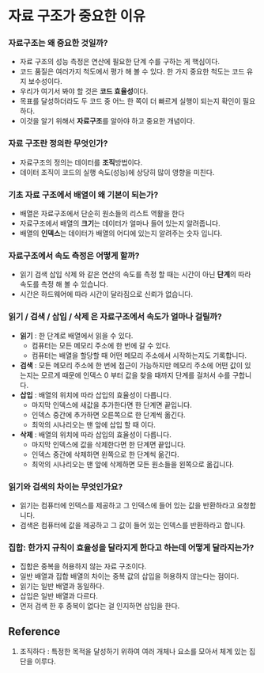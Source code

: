 # 자료 구조가 중요한 이유

### 자료구조는 왜 중요한 것일까?
* 자료 구조의 성능 측정은 연산에 필요한 단계 수를 구하는 게 핵심이다.
* 코드 품질은 여러가지 척도에서 평가 해 볼 수 있다. 한 가지 중요한 척도는 코드 유지 보수성이다.
* 우리가 여기서 봐야 할 것은 **코드 효율성**이다. 
* 목표를 달성하더라도 두 코드 중 어느 한 쪽이 더 빠르게 실행이 되는지 확인이 필요하다.
* 이것을 알기 위해서 **자료구조**를 알아야 하고 중요한 개념이다.

### 자료 구조란 정의란 무엇인가?
* 자료구조의 정의는 데이터를 **조직**방법이다.
* 데이터 조직이 코드의 실행 속도(성능)에 상당히 많이 영향을 미친다.

### 기초 자료 구조에서 배열이 왜 기본이 되는가?
* 배열은 자료구조에서 단순히 원소들의 리스트 역활을 한다
* 자료구조에서 배열의 **크기**는 데이터가 얼마나 들어 있는지 알려줍니다.
* 배열의 **인덱스**는 데이터가 배열의 어디에 있는지 알려주는 숫자 입니다.

### 자료구조에서 속도 측정은 어떻게 할까?
* 읽기 검색 삽입 삭제 와 같은 연산의 속도를 측정 할 때는 시간이 아닌 **단계**의 따라 속도를 측정 해 볼 수 있습니다.
* 시간은 하드웨어에 따라 시간이 달라짐으로 신뢰가 없습니다.

### 읽기 / 검색 / 삽입 / 삭제 은 자료구조에서 속도가 얼마나 걸릴까?
* **읽기** : 한 단계로 배열에서 읽을 수 있다.
	* 컴퓨터는 모든 메모리 주소에 한 번에 갈 수 있다.
	* 컴퓨터는 배열을 할당할 때 어떤 메모리 주소에서 시작하는지도 기록합니다.
* **검색** : 모든 메모리 주소에 한 번에 접근이 가능하지만 메모리 주소에 어떤 값이 있는지는 모르게 때문에 인덱스 0 부터 값을 찾을 때까지 단계를 걸처서 수를 구합니다. 
* **삽입** : 배열의 위치에 따라 삽입의 효율성이 다릅니다.
	* 마지막 인덱스에 새값을 추가한다면 한 단계면 끝입니다.
	* 인덱스 중간에 추가하면 오른쪽으로 한 단계씩 옮긴다.
	* 최악의 시나리오는 맨 앞에 삽입 할 때 이다.
* **삭제** : 배열의 위치에 따라 삽입의 효율성이 다릅니다.
	* 마지막 인덱스에 값을 삭제한다면 한 단계면 끝입니다.
	* 인덱스 중간에 삭제하면 왼쪽으로 한 단계씩 옮긴다.
	* 최악의 시나리오는 맨 앞에 삭제하면 모든 원소들을 왼쪽으로 옮깁니다. 
 
### 읽기와 검색의 차이는 무엇인가요?
* 읽기는 컴퓨터에 인덱스를 제공하고 그 인덱스에 들어 있는 값을 반환하라고 요청합니다.
* 검색은 컴퓨터에 값을 제공하고 그 값이 들어 있는 인덱스를 반환하라고 합니다.

### 집합: 한가지 규칙이 효율성을 달라지게 한다고 하는데 어떻게 달라지는가?
* 집합은 중복을 허용하지 않는 자료 구조이다.
* 일반 배열과 집합 배열의 차이는 중복 값의 삽입을 허용하지 않는다는 점이다.
* 읽기는 일반 배열과 동일하다.
* 삽입은 일반 배열과 다르다.
* 먼저 검색 한 후 중복이 없다는 걸 인지하면 삽입을 한다.

## Reference
1) 조직하다 : 특정한 목적을 달성하기 위하여 여러 개체나 요소를 모아서 체계 있는 집단을 이루다.

